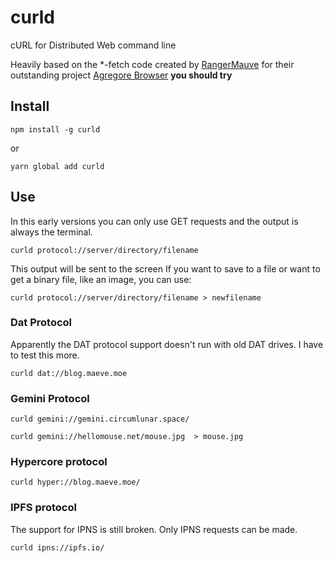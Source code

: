 # curld

cURL for Distributed Web command line

Heavily based on the *-fetch code created by [RangerMauve](https://github.com/RangerMauve)
for their outstanding project [Agregore Browser](https://github.com/AgregoreWeb/agregore-browser)
**you should try**

## Install

`npm install -g curld`

or

`yarn global add curld`


## Use

In this early versions you can only use GET requests and the output is always the terminal.

```
curld protocol://server/directory/filename
```
This output will be sent to the screen
If you want to save to a file or want to get a binary file, like an image, you can use:

```
curld protocol://server/directory/filename > newfilename
```


### Dat Protocol

Apparently the DAT protocol support doesn't run with old DAT drives.
I have to test this more.

```
curld dat://blog.maeve.moe
```


### Gemini Protocol

```
curld gemini://gemini.circumlunar.space/
```

```
curld gemini://hellomouse.net/mouse.jpg  > mouse.jpg
```


### Hypercore protocol

```
curld hyper://blog.maeve.moe/
```


### IPFS protocol

The support for IPNS is still broken. Only IPNS requests can be made.

```
curld ipns://ipfs.io/
```

